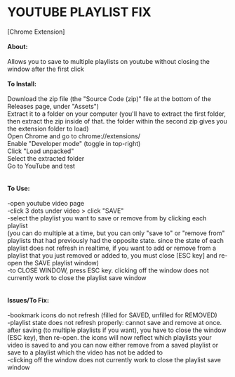 # YOUTUBE PLAYLIST FIX 
[Chrome Extension]
<br>
<br>
**About:**<br>
<br>
Allows you to save to multiple playlists on youtube without closing the window after the first click
<br>
<br>
**To Install:**<br>
<br>
Download the zip file (the "Source Code (zip)" file at the bottom of the Releases page, under "Assets")<br>
Extract it to a folder on your computer (you'll have to extract the first folder, then extract the zip inside of that. the folder within the second zip gives you the extension folder to load)<br>
Open Chrome and go to chrome://extensions/<br>
Enable "Developer mode" (toggle in top-right)<br>
Click "Load unpacked"<br>
Select the extracted folder<br>
Go to YouTube and test<br>
<br>
<br>
**To Use:**<br>
<br>
-open youtube video page<br>
-click 3 dots under video > click "SAVE"<br>
-select the playlist you want to save or remove from by clicking each playlist<br>
(you can do multiple at a time, but you can only "save to" or "remove from" playlists that had previously had the opposite state. since the state of each playlist does not refresh in realtime, if you want to add or remove from a playlist that you just removed or added to, you must close [ESC key] and re-open the SAVE playlist window)<br>
-to CLOSE WINDOW, press ESC key. clicking off the window does not currently work to close the playlist save window<br>
<br>
<br>
**Issues/To Fix:**<br>
<br>
-bookmark icons do not refresh (filled for SAVED, unfilled for REMOVED)<br>
-playlist state does not refresh properly: cannot save and remove at once. after saving (to multiple playlists if you want), you have to close the window (ESC key), then re-open. the icons will now reflect which playlists your video is saved to and you can now either remove from a saved playlist or save to a playlist which the video has not be added to<br>
-clicking off the window does not currently work to close the playlist save window<br>
